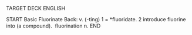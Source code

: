 TARGET DECK
ENGLISH

START
Basic
Fluorinate
Back: v. (-ting) 1 = *fluoridate. 2 introduce fluorine into (a compound).  fluorination n.
END
